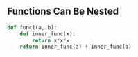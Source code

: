 

## Functions Can Be Nested

```python
def func1(a, b): 
	def inner_func(x):
		return x*x*x 
	return inner_func(a) + inner_func(b)
```
